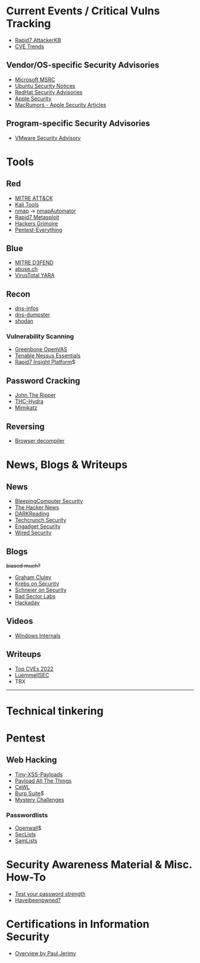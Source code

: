 # Current Events / Critical Vulns Tracking

- [Rapid7 AttackerKB](https://attackerkb.com)
- [CVE Trends](https://cvetrends.com/)

## Vendor/OS-specific Security Advisories
- [Microsoft MSRC](https://msrc.microsoft.com/update-guide)
- [Ubuntu Security Notices](https://ubuntu.com/security/notices)
- [RedHat Security Advisories](https://access.redhat.com/security/security-updates/)
- [Apple Security](https://support.apple.com/en-us/HT201222)
- [MacRumors - Apple Security Articles](https://www.macrumors.com/guide/apple-security/)

## Program-specific Security Advisories
- [VMware Security Advisory](https://www.vmware.com/security/advisories.html)

# Tools

## Red

- [MITRE ATT&CK](https://attack.mitre.org/)
- [Kali Tools](https://kali.org/tools/)
- [nmap](https://nmap.org) -> [nmapAutomator](https://github.com/21y4d/nmapAutomator)
- [Rapid7 Metasploit](https://github.com/rapid7/metasploit-framework)
- [Hackers Grimoire](https://vulp3cula.gitbook.io/hackers-grimoire/)
- [Pentest-Everything](https://viperone.gitbook.io/pentest-everything/)

## Blue

- [MITRE D3FEND](https://d3fend.mitre.org/)
- [abuse.ch](https://abuse.ch/#platforms)
- [VirusTotal YARA](https://virustotal.github.io/yara/)

## Recon

- [dns-infos](https://viewdns.info/)
- [dns-dumpster](https://dnsdumpster.com/)
- [shodan](https://www.shodan.io/)

### Vulnerability Scanning

- [Greenbone OpenVAS](https://www.openvas.org/)
- [Tenable Nessus Essentials](https://www.tenable.com/products/nessus/nessus-essentials)
- [Rapid7 Insight Platform](https://www.rapid7.com/products/insight-platform/)$

## Password Cracking

- [John The Ripper](https://github.com/openwall/john)
- [THC-Hydra](https://github.com/vanhauser-thc/thc-hydra)
- [Mimikatz](https://github.com/gentilkiwi/mimikatz)

## Reversing

- [Browser decompiler](https://godbolt.org/)

# News, Blogs & Writeups

## News

- [BleepingComputer Security](https://www.bleepingcomputer.com/news/security/)
- [The Hacker News](https://thehackernews.com/)
- [DARKReading](https://www.darkreading.com/)
- [Techcrunch Security](https://techcrunch.com/category/security/)
- [Engadget Security](https://www.engadget.com/tag/security/)
- [Wired Security](https://www.wired.com/category/security/)

## Blogs
~~biased much?~~
- [Graham Cluley](https://grahamcluley.com/)
- [Krebs on Security](https://krebsonsecurity.com/)
- [Schneier on Security](https://www.schneier.com/)
- [Bad Sector Labs](https://blog.badsectorlabs.com/index.html)
- [Hackaday](https://hackaday.com/)

## Videos

- [Windows Internals](https://www.youtube.com/playlist?list=PLjF-jU0hEwEezV_pflbN547u0Li0AAPqt)

## Writeups

- [Top CVEs 2022](https://www.hackthebox.com/blog/most-popular-cybersecurity-vulnerabilities-and-exploits-from-2022)
- [LuemmellSEC](https://luemmelsec.github.io/)
- TBX

---

# Technical tinkering


# Pentest

## Web Hacking
- [Tiny-XSS-Payloads](https://github.com/terjanq/Tiny-XSS-Payloads)
- [Payload All The Things](https://github.com/swisskyrepo/PayloadsAllTheThings)
- [CeWL](https://github.com/digininja/CeWL)
- [Burp Suite](https://portswigger.net/burp)$
- [Mystery Challenges](https://portswigger.net/web-security/mystery-lab-challenge)

### Passwordlists
- [Openwall](https://www.openwall.com/)$
- [SecLists](https://github.com/danielmiessler/SecLists)
- [SamLists](https://github.com/the-xentropy/samlists)

# Security Awareness Material & Misc. How-To

- [Test your password strength](https://www.security.org/how-secure-is-my-password/)
- [Haveibeenpwned?](https://haveibeenpwned.com/)

# Certifications in Information Security

- [Overview by Paul Jerimy](https://pauljerimy.com/security-certification-roadmap/)
